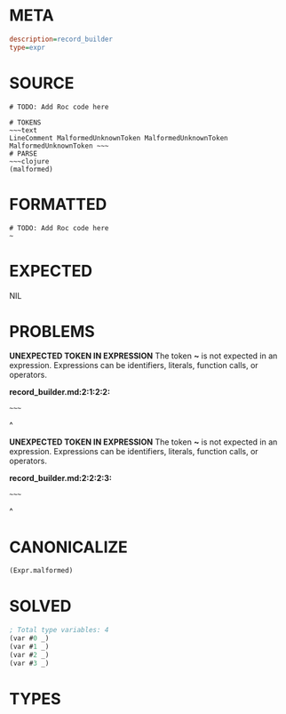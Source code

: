 # META
~~~ini
description=record_builder
type=expr
~~~
# SOURCE
~~~roc
# TODO: Add Roc code here
~~~
~~~
# TOKENS
~~~text
LineComment MalformedUnknownToken MalformedUnknownToken MalformedUnknownToken ~~~
# PARSE
~~~clojure
(malformed)
~~~
# FORMATTED
~~~roc
# TODO: Add Roc code here
~
~~~
# EXPECTED
NIL
# PROBLEMS
**UNEXPECTED TOKEN IN EXPRESSION**
The token **~** is not expected in an expression.
Expressions can be identifiers, literals, function calls, or operators.

**record_builder.md:2:1:2:2:**
```roc
~~~
```
^


**UNEXPECTED TOKEN IN EXPRESSION**
The token **~** is not expected in an expression.
Expressions can be identifiers, literals, function calls, or operators.

**record_builder.md:2:2:2:3:**
```roc
~~~
```
 ^


# CANONICALIZE
~~~clojure
(Expr.malformed)
~~~
# SOLVED
~~~clojure
; Total type variables: 4
(var #0 _)
(var #1 _)
(var #2 _)
(var #3 _)
~~~
# TYPES
~~~roc
~~~
